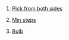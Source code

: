 1. [Pick from both sides](https://www.interviewbit.com/problems/pick-from-both-sides/)

2. [Min steps](https://www.interviewbit.com/problems/min-steps-in-infinite-grid/)

3. [Bulb](https://www.interviewbit.com/problems/interview-questions/)
